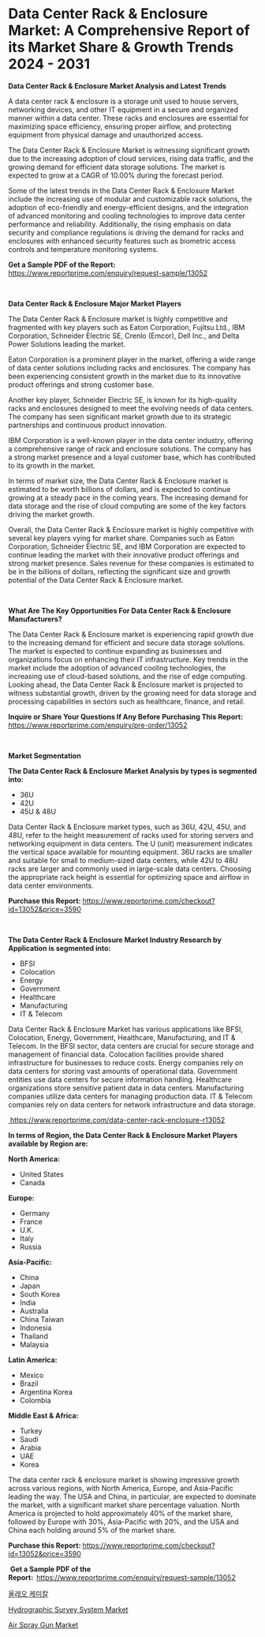 <p><h1>Data Center Rack & Enclosure Market: A Comprehensive Report of its Market Share & Growth Trends 2024 - 2031</h1></p><p><strong>Data Center Rack & Enclosure Market Analysis and Latest Trends</strong></p>
<p><p>A data center rack & enclosure is a storage unit used to house servers, networking devices, and other IT equipment in a secure and organized manner within a data center. These racks and enclosures are essential for maximizing space efficiency, ensuring proper airflow, and protecting equipment from physical damage and unauthorized access.</p><p>The Data Center Rack & Enclosure Market is witnessing significant growth due to the increasing adoption of cloud services, rising data traffic, and the growing demand for efficient data storage solutions. The market is expected to grow at a CAGR of 10.00% during the forecast period.</p><p>Some of the latest trends in the Data Center Rack & Enclosure Market include the increasing use of modular and customizable rack solutions, the adoption of eco-friendly and energy-efficient designs, and the integration of advanced monitoring and cooling technologies to improve data center performance and reliability. Additionally, the rising emphasis on data security and compliance regulations is driving the demand for racks and enclosures with enhanced security features such as biometric access controls and temperature monitoring systems.</p></p>
<p><strong>Get a Sample PDF of the Report:&nbsp;</strong> <a href="https://www.reportprime.com/enquiry/request-sample/13052">https://www.reportprime.com/enquiry/request-sample/13052</a></p>
<p>&nbsp;</p>
<p><strong>Data Center Rack & Enclosure Major Market Players</strong></p>
<p><p>The Data Center Rack & Enclosure market is highly competitive and fragmented with key players such as Eaton Corporation, Fujitsu Ltd., IBM Corporation, Schneider Electric SE, Crenlo (Emcor), Dell Inc., and Delta Power Solutions leading the market.</p><p>Eaton Corporation is a prominent player in the market, offering a wide range of data center solutions including racks and enclosures. The company has been experiencing consistent growth in the market due to its innovative product offerings and strong customer base.</p><p>Another key player, Schneider Electric SE, is known for its high-quality racks and enclosures designed to meet the evolving needs of data centers. The company has seen significant market growth due to its strategic partnerships and continuous product innovation.</p><p>IBM Corporation is a well-known player in the data center industry, offering a comprehensive range of rack and enclosure solutions. The company has a strong market presence and a loyal customer base, which has contributed to its growth in the market.</p><p>In terms of market size, the Data Center Rack & Enclosure market is estimated to be worth billions of dollars, and is expected to continue growing at a steady pace in the coming years. The increasing demand for data storage and the rise of cloud computing are some of the key factors driving the market growth.</p><p>Overall, the Data Center Rack & Enclosure market is highly competitive with several key players vying for market share. Companies such as Eaton Corporation, Schneider Electric SE, and IBM Corporation are expected to continue leading the market with their innovative product offerings and strong market presence. Sales revenue for these companies is estimated to be in the billions of dollars, reflecting the significant size and growth potential of the Data Center Rack & Enclosure market.</p></p>
<p>&nbsp;</p>
<p><strong>What Are The Key Opportunities For Data Center Rack & Enclosure Manufacturers?</strong></p>
<p><p>The Data Center Rack & Enclosure market is experiencing rapid growth due to the increasing demand for efficient and secure data storage solutions. The market is expected to continue expanding as businesses and organizations focus on enhancing their IT infrastructure. Key trends in the market include the adoption of advanced cooling technologies, the increasing use of cloud-based solutions, and the rise of edge computing. Looking ahead, the Data Center Rack & Enclosure market is projected to witness substantial growth, driven by the growing need for data storage and processing capabilities in sectors such as healthcare, finance, and retail.</p></p>
<p><strong>Inquire or Share Your Questions If Any Before Purchasing This Report:</strong> <a href="https://www.reportprime.com/enquiry/pre-order/13052">https://www.reportprime.com/enquiry/pre-order/13052</a></p>
<p>&nbsp;</p>
<p><strong>Market Segmentation</strong></p>
<p><strong>The Data Center Rack & Enclosure Market Analysis by types is segmented into:</strong></p>
<p><ul><li>36U</li><li>42U</li><li>45U & 48U</li></ul></p>
<p><p>Data Center Rack & Enclosure market types, such as 36U, 42U, 45U, and 48U, refer to the height measurement of racks used for storing servers and networking equipment in data centers. The U (unit) measurement indicates the vertical space available for mounting equipment. 36U racks are smaller and suitable for small to medium-sized data centers, while 42U to 48U racks are larger and commonly used in large-scale data centers. Choosing the appropriate rack height is essential for optimizing space and airflow in data center environments.</p></p>
<p><strong>Purchase this Report:&nbsp;</strong><a href="https://www.reportprime.com/checkout?id=13052&price=3590">https://www.reportprime.com/checkout?id=13052&price=3590</a></p>
<p>&nbsp;</p>
<p><strong>The Data Center Rack & Enclosure Market Industry Research by Application is segmented into:</strong></p>
<p><ul><li>BFSI</li><li>Colocation</li><li>Energy</li><li>Government</li><li>Healthcare</li><li>Manufacturing</li><li>IT & Telecom</li></ul></p>
<p><p>Data Center Rack & Enclosure Market has various applications like BFSI, Colocation, Energy, Government, Healthcare, Manufacturing, and IT & Telecom. In the BFSI sector, data centers are crucial for secure storage and management of financial data. Colocation facilities provide shared infrastructure for businesses to reduce costs. Energy companies rely on data centers for storing vast amounts of operational data. Government entities use data centers for secure information handling. Healthcare organizations store sensitive patient data in data centers. Manufacturing companies utilize data centers for managing production data. IT & Telecom companies rely on data centers for network infrastructure and data storage.</p></p>
<p><a href="https://www.reportprime.com/data-center-rack-enclosure-r13052">&nbsp;https://www.reportprime.com/data-center-rack-enclosure-r13052</a></p>
<p><strong>In terms of Region, the Data Center Rack & Enclosure Market Players available by Region are:</strong></p>
<p>
    <p> <strong> North America: </strong>
        <ul>
            <li>United States</li>
            <li>Canada</li>
        </ul>
        </p> 
    <p> <strong> Europe: </strong>
        <ul>
            <li>Germany</li>
            <li>France</li>
            <li>U.K.</li>
            <li>Italy</li>
            <li>Russia</li>
        </ul>
        </p> 
    <p> <strong> Asia-Pacific: </strong>
        <ul>
            <li>China</li>
            <li>Japan</li>
            <li>South Korea</li>
            <li>India</li>
            <li>Australia</li>
            <li>China Taiwan</li>
            <li>Indonesia</li>
            <li>Thailand</li>
            <li>Malaysia</li>
        </ul>
        </p> 
    <p> <strong> Latin America: </strong>
        <ul>
            <li>Mexico</li>
            <li>Brazil</li>
            <li>Argentina Korea</li>
            <li>Colombia</li>
        </ul>
        </p> 
    <p> <strong> Middle East & Africa: </strong>
        <ul>
            <li>Turkey</li>
            <li>Saudi</li>
            <li>Arabia</li>
            <li>UAE</li>
            <li>Korea</li>
        </ul>
    </p>
    </p>
<p><p>The data center rack & enclosure market is showing impressive growth across various regions, with North America, Europe, and Asia-Pacific leading the way. The USA and China, in particular, are expected to dominate the market, with a significant market share percentage valuation. North America is projected to hold approximately 40% of the market share, followed by Europe with 30%, Asia-Pacific with 20%, and the USA and China each holding around 5% of the market share.</p></p>
<p><strong>Purchase this Report: </strong><a href="https://www.reportprime.com/checkout?id=13052&price=3590">https://www.reportprime.com/checkout?id=13052&price=3590</a></p>
<p>&nbsp;<strong>Get a Sample PDF of the Report:&nbsp;&nbsp;</strong><a href="https://www.reportprime.com/enquiry/request-sample/13052">https://www.reportprime.com/enquiry/request-sample/13052</a></p>
<p><strong></strong></p>
<p><p><a href="https://github.com/airdroplover110/Market-Research-Report-List-1/blob/main/548421165441.md">올레오 케미칼</a></p><p><a href="https://github.com/jodemen/Market-Research-Report-List-3/blob/main/hydrographic-survey-system-market.md">Hydrographic Survey System Market</a></p><p><a href="https://github.com/RyleeBauch2023/Market-Research-Report-List-2/blob/main/air-spray-gun-market.md">Air Spray Gun Market</a></p></p>